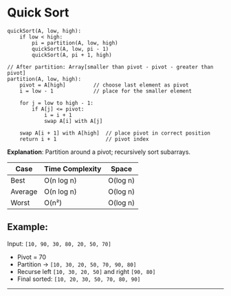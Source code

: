 # Quick Sort

```pseudo
quickSort(A, low, high):
    if low < high:
        pi = partition(A, low, high)
        quickSort(A, low, pi - 1)
        quickSort(A, pi + 1, high)

// After partition: Array[smaller than pivot - pivot - greater than pivot]
partition(A, low, high):
    pivot = A[high]         // choose last element as pivot
    i = low - 1             // place for the smaller element

    for j = low to high - 1:
        if A[j] <= pivot:
            i = i + 1
            swap A[i] with A[j]

    swap A[i + 1] with A[high]  // place pivot in correct position
    return i + 1                // pivot index
```

**Explanation**: Partition around a pivot; recursively sort subarrays.

| Case    | Time Complexity | Space    |
| ------- | --------------- | -------- |
| Best    | O(n log n)      | O(log n) |
| Average | O(n log n)      | O(log n) |
| Worst   | O(n²)           | O(log n) |

## Example:

Input: `[10, 90, 30, 80, 20, 50, 70]`

* Pivot = 70
* Partition → `[10, 30, 20, 50, 70, 90, 80]`
* Recurse left `[10, 30, 20, 50]` and right `[90, 80]`
* Final sorted: `[10, 20, 30, 50, 70, 80, 90]`
  
---